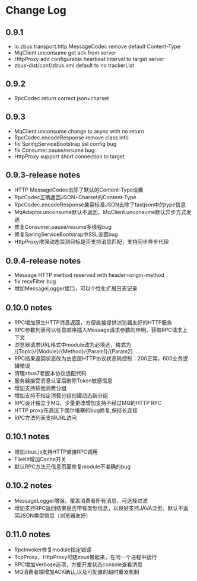 # Change Log

## 0.9.1

- io.zbus.transport.http.MessageCodec remove default Content-Type
- MqClient.unconsume get ack from server
- HttpProxy add configurable hearbeat interval to target server
- zbus-dist/conf/zbus.xml default to no trackerList

## 0.9.2

- RpcCodec return correct json+charset

## 0.9.3

- MqClient.unconsume change to async with no return
- RpcCodec.encodeResponse remove class info
- fix SpringServiceBootstrap ssl config bug
- fix Consumer.pause/resume bug
- HttpProxy support short connection to target


## 0.9.3-release notes
- HTTP MessageCodec去除了默认的Content-Type设置
- RpcCodec正确返回JSON+Charset的Content-Type
- RpcCodec.encodeResponse兼容标准JSON去除了fastjson中的type信息
- MqAdaptor.unconsume默认不返回，MqClient.unconsume默认异步方式发送
- 修复Consumer.pause/resume多线程bug
- 修复SpringServiceBootstrap中SSL设置bug
- HttpProxy增强动态监测目标是否支持消息匹配，支持同步异步代理


## 0.9.4-release notes
- Message HTTP method reserved with header=origin-method
- fix recvFilter bug
- 增加MessageLogger接口，可以个性化扩展日志记录

## 0.10.0 notes
- RPC增加原生HTTP消息返回，方便直接提供浏览器友好的HTTP服务
- RPC参数列表可以任意顺序插入Message请求参数的申明，获取RPC请求上下文
- 浏览器请求URL格式中module改为必填选，格式为 /{Topic}/{Module}/{Method}/{Param1}/{Param2}.....
- RPC结果返回状态改为由底层HTTP协议状态码控制：200正常，600业务逻辑错误
- 清理zbus7老版本协议适配代码 
- 服务器接受消息认证后删除Token敏感信息
- 增加支持排他消费分组
- 增加支持不指定消费分组创建动态新分组
- RPC设计独立于MQ，少量更改增加支持不经过MQ的HTTP RPC
- HTTP proxy在高压下偶尔堵塞的bug修复,保持长连接
- RPC方法列表支持URL访问

## 0.10.1 notes
- 增加zbus.js支持HTTP直接RPC调用
- FileKit增加Cache开关
- 默认RPC方法元信息页面修复module不准确的bug

## 0.10.2 notes

- MessageLogger增强，覆盖消费者所有消息，可选择过滤
- 增加支持RPC返回结果是否带有类型信息，以良好支持JAVA泛型。默认不返回JSON类型信息（浏览器友好）

## 0.11.0 notes

- RpcInvoker修复module指定错误
- TcpProxy，HttpProxy可随zbus带起来，在同一个进程中运行
- RPC增加Verbose选项，方便开发状态console查看消息
- MQ消费者端增加ACK确认,以及可配置的超时重发机制